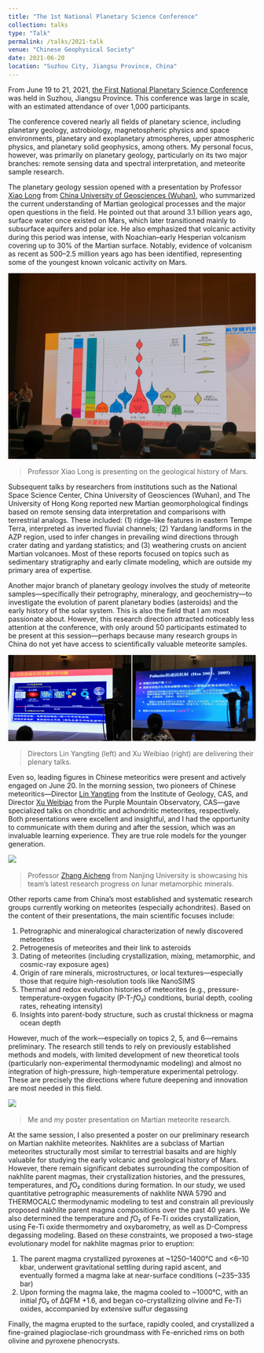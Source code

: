 ```yaml
---
title: "The 1st National Planetary Science Conference"
collection: talks
type: "Talk"
permalink: /talks/2021-talk
venue: "Chinese Geophysical Society"
date: 2021-06-20
location: "Suzhou City, Jiangsu Province, China"
---
```


From June 19 to 21, 2021, [the First National Planetary Science Conference](http://www.igg.cas.cn/kxcb/mtsm/202106/t20210621_6114622.html) was held in Suzhou, Jiangsu Province. This conference was large in scale, with an estimated attendance of over 1,000 participants.

The conference covered nearly all fields of planetary science, including planetary geology, astrobiology, magnetospheric physics and space environments, planetary and exoplanetary atmospheres, upper atmospheric physics, and planetary solid geophysics, among others. My personal focus, however, was primarily on planetary geology, particularly on its two major branches: remote sensing data and spectral interpretation, and meteorite sample research.

The planetary geology session opened with a presentation by Professor [Xiao Long](https://grzy.cug.edu.cn/xiaolong/zh_CN/index.htm) from [China University of Geosciences (Wuhan)](https://en.cug.edu.cn/), who summarized the current understanding of Martian geological processes and the major open questions in the field. He pointed out that around 3.1 billion years ago, surface water once existed on Mars, which later transitioned mainly to subsurface aquifers and polar ice. He also emphasized that volcanic activity during this period was intense, with Noachian–early Hesperian volcanism covering up to 30% of the Martian surface. Notably, evidence of volcanism as recent as 500–2.5 million years ago has been identified, representing some of the youngest known volcanic activity on Mars.

![](/images/20210620-1.jpg)

> Professor Xiao Long is presenting on the geological history of Mars.

Subsequent talks by researchers from institutions such as the National Space Science Center, China University of Geosciences (Wuhan), and The University of Hong Kong reported new Martian geomorphological findings based on remote sensing data interpretation and comparisons with terrestrial analogs. These included: (1) ridge-like features in eastern Tempe Terra, interpreted as inverted fluvial channels; (2) Yardang landforms in the AZP region, used to infer changes in prevailing wind directions through crater dating and yardang statistics; and (3) weathering crusts on ancient Martian volcanoes. Most of these reports focused on topics such as sedimentary stratigraphy and early climate modeling, which are outside my primary area of expertise.

Another major branch of planetary geology involves the study of meteorite samples—specifically their petrography, mineralogy, and geochemistry—to investigate the evolution of parent planetary bodies (asteroids) and the early history of the solar system. This is also the field that I am most passionate about. However, this research direction attracted noticeably less attention at the conference, with only around 50 participants estimated to be present at this session—perhaps because many research groups in China do not yet have access to scientifically valuable meteorite samples.

![](/images/20210620-2.png)

> Directors Lin Yangting (left) and Xu Weibiao (right) are delivering their plenary talks.

Even so, leading figures in Chinese meteoritics were present and actively engaged on June 20. In the morning session, two pioneers of Chinese meteoritics—Director [Lin Yangting](https://igg.cas.cn/sourcedb_igg_cas/cn/zjrck/200907/t20090713_2065532.html) from the Institute of Geology, CAS, and Director [Xu Weibiao](https://orcid.org/0000-0002-6095-4012) from the Purple Mountain Observatory, CAS—gave specialized talks on chondritic and achondritic meteorites, respectively. Both presentations were excellent and insightful, and I had the opportunity to communicate with them during and after the session, which was an invaluable learning experience. They are true role models for the younger generation.

![](/images/20210620-3.jpg)

> Professor [Zhang Aicheng](https://es.nju.edu.cn/_s234/za/list.psp) from Nanjing University is showcasing his team’s latest research progress on lunar metamorphic minerals.
>

Other reports came from China’s most established and systematic research groups currently working on meteorites (especially achondrites). Based on the content of their presentations, the main scientific focuses include:

1. Petrographic and mineralogical characterization of newly discovered meteorites
2. Petrogenesis of meteorites and their link to asteroids
3. Dating of meteorites (including crystallization, mixing, metamorphic, and cosmic-ray exposure ages)
4. Origin of rare minerals, microstructures, or local textures—especially those that require high-resolution tools like NanoSIMS
5. Thermal and redox evolution histories of meteorites (e.g., pressure-temperature-oxygen fugacity (P-T-*f*O₂) conditions, burial depth, cooling rates, reheating intensity)
6. Insights into parent-body structure, such as crustal thickness or magma ocean depth

However, much of the work—especially on topics 2, 5, and 6—remains preliminary. The research still tends to rely on previously established methods and models, with limited development of new theoretical tools (particularly non-experimental thermodynamic modeling) and almost no integration of high-pressure, high-temperature experimental petrology. These are precisely the directions where future deepening and innovation are most needed in this field.

![](/images/20210620-4.jpg)

> Me and my poster presentation on Martian meteorite research.

At the same session, I also presented a poster on our preliminary research on Martian nakhlite meteorites. Nakhlites are a subclass of Martian meteorites structurally most similar to terrestrial basalts and are highly valuable for studying the early volcanic and geological history of Mars. However, there remain significant debates surrounding the composition of nakhlite parent magmas, their crystallization histories, and the pressures, temperatures, and *f*O₂ conditions during formation. In our study, we used quantitative petrographic measurements of nakhlite NWA 5790 and THERMOCALC thermodynamic modeling to test and constrain all previously proposed nakhlite parent magma compositions over the past 40 years. We also determined the temperature and *f*O₂ of Fe-Ti oxides crystallization, using Fe-Ti oxide thermometry and oxybarometry, as well as D-Compress degassing modeling. Based on these constraints, we proposed a two-stage evolutionary model for nakhlite magmas prior to eruption:

1. The parent magma crystallized pyroxenes at ~1250–1400°C and <6–10 kbar, underwent gravitational settling during rapid ascent, and eventually formed a magma lake at near-surface conditions (~235–335 bar)
2. Upon forming the magma lake, the magma cooled to ~1000°C, with an initial *f*O₂ of ΔQFM +1.6, and began co-crystallizing olivine and Fe-Ti oxides, accompanied by extensive sulfur degassing

Finally, the magma erupted to the surface, rapidly cooled, and crystallized a fine-grained plagioclase-rich groundmass with Fe-enriched rims on both olivine and pyroxene phenocrysts.
